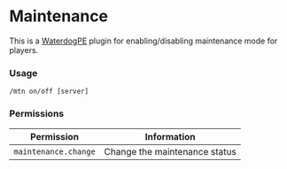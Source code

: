 # Maintenance
This is a [WaterdogPE](https://github.com/WaterdogPE/WaterdogPE) plugin for enabling/disabling maintenance mode for players.

### Usage
```
/mtn on/off [server]
```
### Permissions
| Permission | Information |
| ---------- | ----------- |
| `maintenance.change` | Change the maintenance status |
